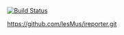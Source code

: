 [![Build Status](https://travis-ci.com/lesMus/ireporter.svg?branch=develop)](https://travis-ci.com/lesMus/ireporter)

https://github.com/lesMus/ireporter.git 

